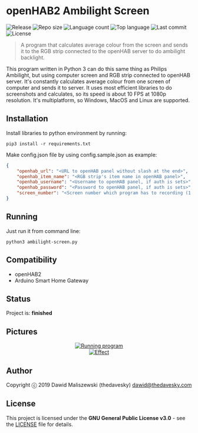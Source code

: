 # openHAB2 Ambilight Screen
![Release](https://img.shields.io/github/release/thedavesky/openhab2-ambilight-screen.svg?style=flat-square)
![Repo size](https://img.shields.io/github/repo-size/thedavesky/openhab2-ambilight-screen.svg?style=flat-square)
![Language count](https://img.shields.io/github/languages/count/thedavesky/openhab2-ambilight-screen.svg?style=flat-square)
![Top language](https://img.shields.io/github/languages/top/thedavesky/openhab2-ambilight-screen.svg?style=flat-square)
![Last commit](https://img.shields.io/github/last-commit/thedavesky/openhab2-ambilight-screen.svg?style=flat-square)
![License](https://img.shields.io/github/license/thedavesky/openhab2-ambilight-screen.svg?style=flat-square)
> A program that calculates average colour from the screen and sends it to the RGB strip connected to the openHAB server to do ambilight backlight.

This program written in Python 3 can do this same thing as Philips Ambilight, but using computer screen and RGB strip connected to openHAB server. It's constantly calculates average colour from one screen of computer and sends it to server. It uses most efficient libraries to do screenshots and calculates, so its speed is about 10 FPS at 1080p resolution. It's multiplatform, so Windows, MacOS and Linux are supported.

## Installation
Install libraries to python environment by running:
```
pip3 install -r requirements.txt
```

Make config.json file by using config.sample.json as example:
```json
{
    "openhab_url": "<URL to openHAB panel without slash at the end>",
    "openhab_item_name": "<RGB strip's item name in openHAB panel>",
    "openhab_username": "<Username to openHAB panel, if auth is sets>",
    "openhab_password": "<Password to openHAB panel, if auth is sets>",
    "screen_number": "<Screen number which program has to recording (1 is first, 2 is second, etc..)>"
}
```

## Running
Just run it from command line:
```
python3 ambilight-screen.py
```

## Compatibility
- openHAB2
- Arduino Smart Home Gateway

## Status
Project is: **finished**

## Pictures
<div align="center">
    <a href="https://raw.githubusercontent.com/thedavesky/openhab2-ambilight-screen/assets/images/running.jpg">
        <img src="https://raw.githubusercontent.com/thedavesky/openhab2-ambilight-screen/assets/images/running.jpg" alt="Running program">
    </a>
</div>
<div align="center">
    <a href="https://raw.githubusercontent.com/thedavesky/openhab2-ambilight-screen/assets/images/effect.gif">
        <img src="https://raw.githubusercontent.com/thedavesky/openhab2-ambilight-screen/assets/images/effect.gif" alt="Effect">
    </a>
</div>

## Author
Copyright ⓒ 2019 Dawid Maliszewski (thedavesky) <dawid@thedavesky.com>

## License
This project is licensed under the **GNU General Public License v3.0** - see the [LICENSE](https://github.com/thedavesky/openhab2-ambilight-screen/blob/master/LICENSE) file for details.
